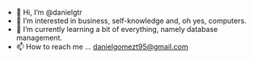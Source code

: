 - 👋 Hi, I’m @danielgtr
- 👀 I’m interested in business, self-knowledge and, oh yes, computers.
- 🌱 I’m currently learning a bit of everything, namely database management. 
- 📫 How to reach me ... danielgomezt95@gmail.com

